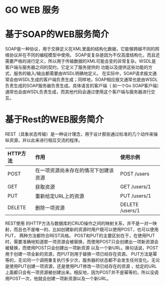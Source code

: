 # GO WEB 服务
# 基于SOAP的WEB服务简介
SOAP是一种协议，用于交换定义在XML里面的结构化数据，它能够跨越不同的网络协议并在不同的编程模型中使用。
SOAP变复杂是因为不仅高度结构化，而且还需要严格的进行定义，所以用于传输数据的XML可能会变的非常复杂。WSDL是客户端与服务器之间的契约，它定义了服务提供的
功能以及提供这些功能的方式，服务的输入/输出都需要由WSDL明确地定义。
在实际中，SOAP请求报文通常会由WSDL生成的客户端负责生成；同样地，SOAP相应报文通常也是由WSDL负责生成的SOAP服务器负责生成。具体语言的客户端（
如一个Go SOAP客户端）通常也会由WSDL负责生成，而其他代码会通过使用这个客户端与服务器进行交互。
# 基于Rest的WEB服务简介
REST（具象状态传输）是一种设计理念，用于设计那些通过标准的几个动作来操纵资源，并以此来进行相互交流的程序。

|HTTP方法|作用|使用示例|
| :--- | :--- | :--- |
|POST|在一项资源尚未存在的情况下创建该资源|POST /users|
|GET|获取资源|GET /users/1|
|PUT|重新给定URL上的资源|PUT /users/1|
|DELETE|删除一项资源|DELETE /users/1|

REST使用 的HTTP方法与数据库的CRUD操作之间的映射关系，并不是一对一映射，而且也不是唯一的，比如创建新的资源时用户既可以使用POST，也可以使用PUT，
两种方法都符合REST风格。
POST和PUT的主要区别在于，在使用PUT时，需要准确地知道那一项资源会被替换，而使用POST只会创建出一项新资源会被替换，而使用POST只会创建出一项新资源
以及一个新URL。换句话说，POST用于创建一项全新的资源，而PUT则用于替换一项已经存在资源。
PUT方法是幂等的，无论同一个调用重复执行多少次，服务器的状态都不会发生任何变化。无论是使用PUT创建一项资源，还是使用PUT修改一项已经存在的资源
，给定的URL上面都只会有一项资源被创建出来。相反地，因为POST并不是幂等的，所以没调用POST一次，他就会创建一项新资源以及一个新URL。
